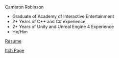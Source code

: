 Cameron Robinson

- Graduate of Academy of Interactive Entertainment
- 2+ Years of C++ and C# experience
- 2+ Years of Unity and Unreal Engine 4 Experience
- He/Him

[Resume](https://www.example.com)

[Itch Page](https://www.example.com)

